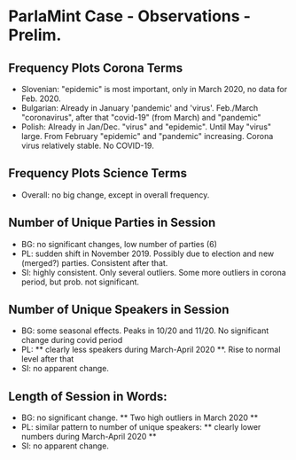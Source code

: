# ParlaMint Case - Observations - Prelim.


## Frequency Plots Corona Terms
- Slovenian: "epidemic" is most important, only in March 2020, no data for Feb. 2020. 
- Bulgarian: Already in January 'pandemic' and 'virus'. Feb./March "coronavirus", after that "covid-19" (from March) and "pandemic"
- Polish: Already in Jan/Dec. "virus" and "epidemic". Until May "virus" large. From February "epidemic" and "pandemic" increasing. Corona virus relatively stable. No COVID-19.

## Frequency Plots Science Terms
- Overall: no big change, except in overall frequency. 

## Number of Unique Parties in Session
- BG: no significant changes, low number of parties (6)
- PL: sudden shift in November 2019. Possibly due to election and new (merged?) parties. Consistent after that.
- SI: highly consistent. Only several outliers. Some more outliers in corona period, but prob. not significant.

## Number of Unique Speakers in Session
- BG: some seasonal effects. Peaks in 10/20 and 11/20. No significant change during covid period
- PL: ** clearly less speakers during March-April 2020 **. Rise to normal level after that
- SI: no apparent change.

## Length of Session in Words:
- BG: no significant change. ** Two high outliers in March 2020 **
- PL: similar pattern to number of unique speakers: ** clearly lower numbers during March-April 2020 **
- SI: no apparent change.
